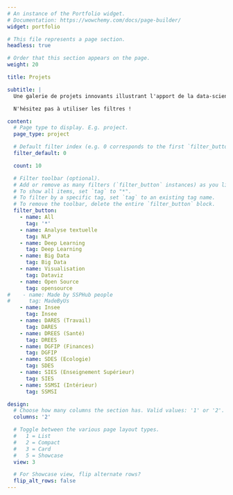 ```yaml
---
# An instance of the Portfolio widget.
# Documentation: https://wowchemy.com/docs/page-builder/
widget: portfolio

# This file represents a page section.
headless: true

# Order that this section appears on the page.
weight: 20

title: Projets

subtitle: |
  Une galerie de projets innovants illustrant l'apport de la data-science pour la production statistique.

  N'hésitez pas à utiliser les filtres !

content:
  # Page type to display. E.g. project.
  page_type: project

  # Default filter index (e.g. 0 corresponds to the first `filter_button` instance below).
  filter_default: 0

  count: 10

  # Filter toolbar (optional).
  # Add or remove as many filters (`filter_button` instances) as you like.
  # To show all items, set `tag` to "*".
  # To filter by a specific tag, set `tag` to an existing tag name.
  # To remove the toolbar, delete the entire `filter_button` block.
  filter_button:
    - name: All
      tag: '*'
    - name: Analyse textuelle
      tag: NLP
    - name: Deep Learning
      tag: Deep Learning
    - name: Big Data
      tag: Big Data
    - name: Visualisation
      tag: Dataviz
    - name: Open Source
      tag: opensource
#    - name: Made by SSPHub people
#      tag: MadeByUs
    - name: Insee
      tag: Insee
    - name: DARES (Travail)
      tag: DARES
    - name: DREES (Santé)
      tag: DREES
    - name: DGFIP (Finances)
      tag: DGFIP
    - name: SDES (Ecologie)
      tag: SDES
    - name: SIES (Enseignement Supérieur)
      tag: SIES
    - name: SSMSI (Intérieur)
      tag: SSMSI

design:
  # Choose how many columns the section has. Valid values: '1' or '2'.
  columns: '2'

  # Toggle between the various page layout types.
  #   1 = List
  #   2 = Compact
  #   3 = Card
  #   5 = Showcase
  view: 3

  # For Showcase view, flip alternate rows?
  flip_alt_rows: false
---
```

